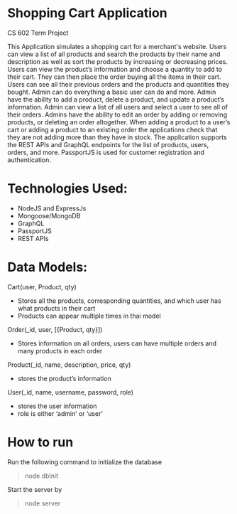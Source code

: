# Shopping Cart Application
CS 602 Term Project

This Application simulates a shopping cart for a merchant's website. Users can view a list of all products and search the products by their name and description as well as sort the products by increasing or decreasing prices. Users can view the product’s information and choose a quantity to add to their cart. They can then place the order buying all the items in their cart. Users can see all their previous orders and the products and quantities they bought. Admin can do everything a basic user can do and more. Admin have the ability to add a product, delete a product, and update a product’s information. Admin can view a list of all users and select a user to see all of their orders. Admins have the ability to edit an order by adding or removing products, or deleting an order altogether. When adding a product to a user’s cart or adding a product to an existing order the applications check that they are not adding more than they have in stock. The application supports the REST APIs and GraphQL endpoints for the list of products, users, orders, and more. PassportJS is used for customer registration and authentication. 

# Technologies Used:
- NodeJS and ExpressJs
- Mongoose/MongoDB
- GraphQL
- PassportJS
- REST APIs

# Data Models:
Cart(user, Product, qty)
- Stores all the products, corresponding quantities, and which user has what products in their cart
- Products can appear multiple times in thai model

Order(_id, user, [{Product, qty}])
- Stores information on all orders, users can have multiple orders and many products in each order

Product(_id, name, description, price, qty)
- stores the product’s information

User(_id, name, username, password, role)
- stores the user information
- role is either ‘admin’ or ‘user’

# How to run
Run the following command to initialize the database
> node dbInit

Start the server by 
> node server
